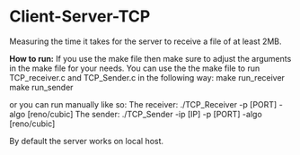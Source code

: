 # Client-Server-TCP
Measuring the time it takes for the server to receive a file of at least 2MB.

**How to run:**
If you use the make file then make sure to adjust the arguments in the make file for your needs.
You can use the the make file to run TCP_receiver.c and TCP_Sender.c in the following way:
make run_receiver
make run_sender

or you can run manually like so:
The receiver: ./TCP_Receiver -p [PORT] -algo [reno/cubic]
The sender: ./TCP_Sender -ip [IP] -p [PORT] -algo [reno/cubic]

By default the server works on local host.
